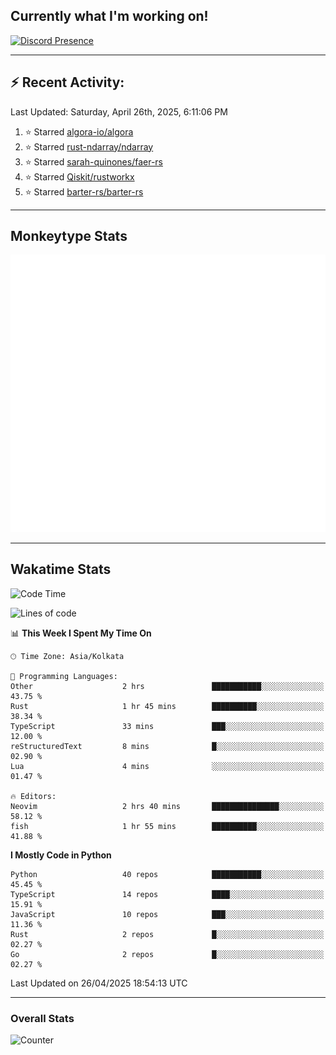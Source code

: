 ## Currently what I'm working on!
[![Discord Presence](https://lanyard.cnrad.dev/api/534981034400284712)](https://discord.com/users/534981034400284712)

---

## :zap: Recent Activity:
<!--RECENT_ACTIVITY:last_update-->
Last Updated: Saturday, April 26th, 2025, 6:11:06 PM
<!--RECENT_ACTIVITY:last_update_end-->
<!--RECENT_ACTIVITY:start-->
1. ⭐ Starred [algora-io/algora](https://github.com/algora-io/algora)<br>
2. ⭐ Starred [rust-ndarray/ndarray](https://github.com/rust-ndarray/ndarray)<br>
3. ⭐ Starred [sarah-quinones/faer-rs](https://github.com/sarah-quinones/faer-rs)<br>
4. ⭐ Starred [Qiskit/rustworkx](https://github.com/Qiskit/rustworkx)<br>
5. ⭐ Starred [barter-rs/barter-rs](https://github.com/barter-rs/barter-rs)<br>
<!--RECENT_ACTIVITY:end-->

---

## Monkeytype Stats
<a href="https://monkeytype.com/profile/dhanus">
  <img src="https://raw.githubusercontent.com/Dhanus3133/Dhanus3133/monkeytype/monkeytype-lb.svg" alt="Monkeytype Profile" />
</a>

---

## Wakatime Stats
<!--START_SECTION:waka-->
![Code Time](http://img.shields.io/badge/Code%20Time-2%2C666%20hrs%2015%20mins-blue)

![Lines of code](https://img.shields.io/badge/From%20Hello%20World%20I%27ve%20Written-5.9%20million%20lines%20of%20code-blue)

📊 **This Week I Spent My Time On** 

```text
🕑︎ Time Zone: Asia/Kolkata

💬 Programming Languages: 
Other                    2 hrs               ███████████░░░░░░░░░░░░░░   43.75 % 
Rust                     1 hr 45 mins        ██████████░░░░░░░░░░░░░░░   38.34 % 
TypeScript               33 mins             ███░░░░░░░░░░░░░░░░░░░░░░   12.00 % 
reStructuredText         8 mins              █░░░░░░░░░░░░░░░░░░░░░░░░   02.90 % 
Lua                      4 mins              ░░░░░░░░░░░░░░░░░░░░░░░░░   01.47 % 

🔥 Editors: 
Neovim                   2 hrs 40 mins       ███████████████░░░░░░░░░░   58.12 % 
fish                     1 hr 55 mins        ██████████░░░░░░░░░░░░░░░   41.88 % 
```

**I Mostly Code in Python** 

```text
Python                   40 repos            ███████████░░░░░░░░░░░░░░   45.45 % 
TypeScript               14 repos            ████░░░░░░░░░░░░░░░░░░░░░   15.91 % 
JavaScript               10 repos            ███░░░░░░░░░░░░░░░░░░░░░░   11.36 % 
Rust                     2 repos             █░░░░░░░░░░░░░░░░░░░░░░░░   02.27 % 
Go                       2 repos             █░░░░░░░░░░░░░░░░░░░░░░░░   02.27 % 
```




 Last Updated on 26/04/2025 18:54:13 UTC
<!--END_SECTION:waka-->
---

### Overall Stats

<img src="https://moe-counter.glitch.me/get/@Dhanus3133?theme=asoul" alt="Counter" />
